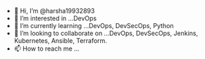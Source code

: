 - 👋 Hi, I’m @harsha19932893
- 👀 I’m interested in ...DevOps
- 🌱 I’m currently learning ...DevOps, DevSecOps, Python
- 💞️ I’m looking to collaborate on ...DevOps, DevSecOps, Jenkins, Kubernetes, Ansible, Terraform.
- 📫 How to reach me ...

<!---
harsha19932893/harsha19932893 is a ✨ special ✨ repository because its `README.md` (this file) appears on your GitHub profile.
You can click the Preview link to take a look at your changes.
--->
